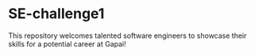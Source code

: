 # SE-challenge1
This repository welcomes talented software engineers to showcase their skills for a potential career at Gapai!
